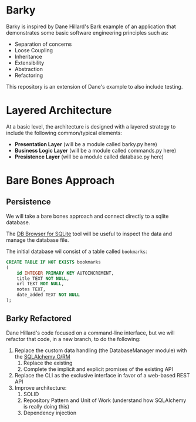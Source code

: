 # Barky 

Barky is inspired by Dane Hillard's Bark example of an application that demonstrates some basic software engineering principles such as:

* Separation of concerns
* Loose Coupling
* Inheritance
* Extensibility
* Abstraction
* Refactoring

This repository is an extension of Dane's example to also include testing.

# Layered Architecture

At a basic level, the architecture is designed with a layered strategy to include the following common/typical elements:

* **Presentation Layer** (will be a module called barky.py here)
* **Business Logic Layer** (will be a module called commands.py here)
* **Presistence Layer** (will be a module called database.py here)

# Bare Bones Approach

## Persistence
We will take a bare bones approach and connect directly to a sqlite database.

The [DB Browser for SQLite](https://sqlitebrowser.org/) tool will be useful to inspect the data and manage the database file.

The initial database wil consist of a table called `bookmarks`:

``` sql
CREATE TABLE IF NOT EXISTS bookmarks
(
    id INTEGER PRIMARY KEY AUTOINCREMENT,
    title TEXT NOT NULL,
    url TEXT NOT NULL,
    notes TEXT,
    date_added TEXT NOT NULL
);
```

## Barky Refactored

Dane Hillard's code focused on a command-line interface, but we will refactor that code, in a new branch, to do the following:

1. Replace the custom data handling (the DatabaseManager module) with the [SQLAlchemy O/RM](https://www.sqlalchemy.org/)
    1. Replace the existing
    1. Complete the implicit and explicit promises of the existing API
2. Replace the CLI as the exclusive interface in favor of a web-based REST API
3. Improve architecture:
    1. SOLID
    2. Repository Pattern and Unit of Work (understand how SQLAlchemy is really doing this)
    3. Dependency injection
